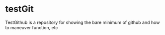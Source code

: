 # testGit

TestGithub is a repository for showing the bare minimum of github and how to maneuver function, etc
